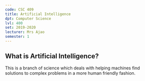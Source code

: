```yaml
---
code: CSC 409
title: Artificial Intelligence
dpt: Computer Science
lvl: 400
set: 2019-2020
lecturer: Mrs Ajao
semester: 1
---
```

## What is Artificial Intelligence?
This is a branch of science which deals with helping machines find solutions to complex problems in a more human friendly fashion.